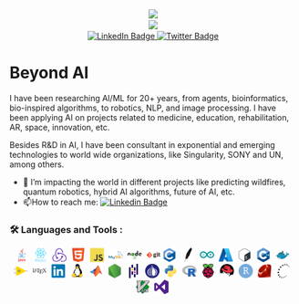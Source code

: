 <div id="header" align="center">
  <img src="https://github.com/jovandavid/img/assets/1300009/9fb2af14-bacb-486c-aeed-a315cba7dce3" width="140"/>
</div>
<div id="header" align="center">
  <img src="https://github.com/jovandavid/img/assets/1300009/10a4a3ea-95fa-4fff-8d14-778ad4194975" width="140"/>
</div>
<div id="badges" align="center">
  <a href="https://www.linkedin.com/in/jovandavid/">
    <img src="https://img.shields.io/badge/linkedin-blue" alt="LinkedIn Badge"/>
  </a>
  <a href="(https://twitter.com/jovandavid)">
    <img src="https://img.shields.io/badge/X-black" alt="Twitter Badge"/>
  </a>
</div>

# Beyond AI
I have been researching AI/ML for 20+ years, from agents, bioinformatics, bio-inspired algorithms, to robotics, NLP, and image processing.  I have been applying AI on projects related to medicine, education, rehabilitation, AR, space, innovation, etc. 

Besides R&D in AI, I have been consultant in exponential and emerging technologies to world wide organizations, like Singularity, SONY and UN, among others. 

- :telescope: I’m impacting the world in different projects like predicting wildfires, quantum robotics, hybrid AI algorithms, future of AI, etc.
- :mailbox:How to reach me: [![Linkedin Badge](https://img.shields.io/badge/linkedin-blue)](https://www.linkedin.com/in/jovandavid/)

### :hammer_and_wrench: Languages and Tools :
<div align="center">
  <img src="https://github.com/devicons/devicon/blob/master/icons/java/java-original-wordmark.svg" title="Java" alt="Java" width="25" height="25"/>&nbsp;
  <img src="https://github.com/devicons/devicon/blob/master/icons/react/react-original-wordmark.svg" title="React" alt="React" width="25" height="25"/>&nbsp;
  <img src="https://github.com/devicons/devicon/blob/master/icons/redux/redux-original.svg" title="Redux" alt="Redux " width="25" height="25"/>&nbsp;
  <img src="https://github.com/devicons/devicon/blob/master/icons/html5/html5-original.svg" title="HTML5" alt="HTML" width="25" height="25"/>&nbsp;
  <img src="https://github.com/devicons/devicon/blob/master/icons/javascript/javascript-original.svg" title="JavaScript" alt="JavaScript" width="25" height="25"/>&nbsp;
  <img src="https://github.com/devicons/devicon/blob/master/icons/mysql/mysql-original-wordmark.svg" title="MySQL"  alt="MySQL" width="25" height="25"/>&nbsp;
  <img src="https://github.com/devicons/devicon/blob/master/icons/nodejs/nodejs-original-wordmark.svg" title="NodeJS" alt="NodeJS" width="25" height="25"/>&nbsp;
  <img src="https://github.com/devicons/devicon/blob/master/icons/git/git-original-wordmark.svg" title="Git" alt="Git" width="25" height="25"/>
<img src="https://github.com/devicons/devicon/blob/master/icons/c/c-original.svg" title=“C” alt=“C” width="25" height="25"/>&nbsp;
<img src="https://github.com/devicons/devicon/blob/master/icons/apache/apache-plain.svg" title=“Apache” alt=“Apache” width="25" height="25"/>&nbsp;
<img src="https://github.com/devicons/devicon/blob/master/icons/arduino/arduino-original.svg" title=“Arduino” alt=“Arduino” width="25" height="25"/>&nbsp;
<img src="https://github.com/devicons/devicon/blob/master/icons/azure/azure-original.svg" title=“Azure” alt=“Azure” width="25" height="25"/>&nbsp;
<img src="https://github.com/devicons/devicon/blob/master/icons/bash/bash-original.svg" title=“Bash” alt=“Bash” width="25" height="25"/>&nbsp;
<img src="https://github.com/devicons/devicon/blob/master/icons/cplusplus/cplusplus-original.svg" title=“C++” alt=“C++” width="25" height="25"/>&nbsp;
<img src="https://github.com/devicons/devicon/blob/master/icons/docker/docker-original.svg" title=“Docker” alt=“Docker” width="25" height="25"/>&nbsp;
<img src="https://github.com/devicons/devicon/blob/master/icons/labview/labview-original.svg" title=“Labview” alt=“Labview” width="25" height="25"/>&nbsp;
<img src="https://github.com/devicons/devicon/blob/master/icons/latex/latex-original.svg" title=“latex” alt=“latex” width="25" height="25"/>&nbsp;
<img src="https://github.com/devicons/devicon/blob/master/icons/linkedin/linkedin-original.svg" title=“LN” alt=“linkedin” width="25" height="25"/>&nbsp;
<img src="https://github.com/devicons/devicon/blob/master/icons/linux/linux-original.svg" title=“Linux” alt=“Linux” width="25" height="25"/>&nbsp;
<img src="https://github.com/devicons/devicon/blob/master/icons/matlab/matlab-original.svg" title=“Matlab” alt=“Malab” width="25" height="25"/>&nbsp;
<img src="https://github.com/devicons/devicon/blob/master/icons/nodejs/nodejs-original.svg" title=“NodeJS” alt="NodeJS" width="25" height="25"/>&nbsp;
<img src="https://github.com/devicons/devicon/blob/master/icons/pandas/pandas-original.svg" title=“Pandas” alt=“Pandas” width="25" height="25"/>&nbsp;
<img src="https://github.com/devicons/devicon/blob/master/icons/perl/perl-original.svg" title=“Perl alt=“Perl” width="25" height="25"/>&nbsp;
<img src="https://github.com/devicons/devicon/blob/master/icons/python/python-original.svg" title=“Python” alt=“Python” width="25" height="25"/>&nbsp;
<img src="https://github.com/devicons/devicon/blob/master/icons/r/r-original.svg" title=“R” alt=“R” width="25" height="25"/>&nbsp;
<img src="https://github.com/devicons/devicon/blob/master/icons/raspberrypi/raspberrypi-original.svg" title="raspberrypi" alt="raspberrypi" width="25" height="25"/>&nbsp;
<img src="https://github.com/devicons/devicon/blob/master/icons/redhat/redhat-original.svg" title="redhat" alt="redhat" width="25" height="25"/>&nbsp;
<img src="https://github.com/devicons/devicon/blob/master/icons/rstudio/rstudio-original.svg" title=“RStudio” alt="RStudio" width="25" height="25"/>&nbsp;
<img src="https://github.com/devicons/devicon/blob/master/icons/ruby/ruby-original.svg" title=“Ruby” alt=“Ruby” width="25" height="25"/>&nbsp;
<img src="https://github.com/devicons/devicon/blob/master/icons/ssh/ssh-original.svg" title=“SSH” alt=“SSH” width="25" height="25"/>&nbsp;
<img src="https://github.com/devicons/devicon/blob/master/icons/vim/vim-original.svg" title=“vim” alt=“vim” width="25" height="25"/>&nbsp;
<img src="https://github.com/devicons/devicon/blob/master/icons/visualstudio/visualstudio-plain.svg" title="visualstudio" alt="visualstudio" width="25" height="25"/>&nbsp;
</div>

<!--
**jovandavid/jovandavid** is a ✨ _special_ ✨ repository because its `README.md` (this file) appears on your GitHub profile.

Here are some ideas to get you started:

- 🔭 I’m currently working on ...
- 🌱 I’m currently learning ...
- 👯 I’m looking to collaborate on ...
- 🤔 I’m looking for help with ...
- 💬 Ask me about ...
- 📫 How to reach me: ...
- 😄 Pronouns: ...
- ⚡ Fun fact: ...

Others:
</a>
  <a href="https://www.youtube.com/@JovanDavidRebolledoMendez/videos">
    <img src="https://img.shields.io/badge/YouTube-red?style=for-the-badge&logo=youtube&logoColor=white" alt="Youtube Badge"/>

# 👯 I’m looking to collaborate on:

# 🤔 I’m looking for help with:

# Current Projects

# 💬 Ask me about ...

# 📫 How to reach me: ...


- :seedling: Exploring Technical Content Writing.

- :zap: In my free time, I solve problems on GeeksforGeeks and read tech articles.

https://img.shields.io/badge/Twitter-blue?style=for-the-badge&logo=twitter&logoColor=white

-->
